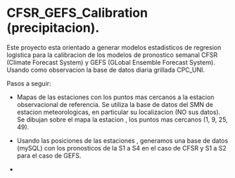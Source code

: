 # CFSR_GEFS_Calibration (precipitacion).

Este proyecto esta orientado a generar modelos estadisticos de regresion logistica para la calibracion de los modelos de pronostico semanal CFSR (Climate Forecast System) y GEFS (GLobal Ensemble Forecast System). Usando como observacion la base de datos diaria grillada CPC_UNI.

Pasos a seguir:

* Mapas de las estaciones con los puntos mas cercanos a la estacion observacional de referencia. Se utiliza la base de datos del SMN de estacion meteorologicas, en particular su localizacion (NO sus datos). Se dibujan sobre el mapa la estacion , los puntos mas cercanos (1, 9, 25, 49).

* Usando las posiciones de las estaciones , generamos una base de datos (mySQL) con los pronosticos de la S1 a S4 en el caso de CFSR y S1 a S2 para el caso de GEFS.

* 


